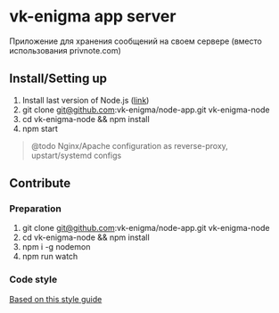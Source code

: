 # vk-enigma app server

Приложение для хранения сообщений на своем сервере (вместо использования privnote.com)

## Install/Setting up

1. Install last version of Node.js ([link](https://nodejs.org/download/))
2. git clone git@github.com:vk-enigma/node-app.git vk-enigma-node
3. cd vk-enigma-node && npm install
4. npm start

> @todo Nginx/Apache configuration as reverse-proxy, upstart/systemd configs

## Contribute

### Preparation
1. git clone git@github.com:vk-enigma/node-app.git vk-enigma-node
2. cd vk-enigma-node && npm install
3. npm i -g nodemon
4. npm run watch

### Code style

[Based on this style guide](https://github.com/felixge/node-style-guide)
